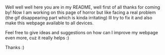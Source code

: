 Well well well here you are in my README, well first of all thanks for coming by! 
Now I am working on this page of horror but like facing a real problem (the gif disappearing part which is kinda irritating)
Ill try to fix it and also make this webpage available to all devices.

Feel free to give ideas and suggestions on how can I improve my webpage even more, cuz it really helps :)

Thanks :)
